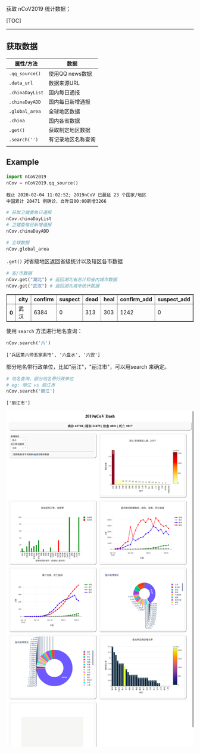 获取 nCoV2019 统计数据；

[TOC]

---

## 获取数据

| 属性/方法       | 数据               |
| --------------- | ------------------ |
| `.qq_source()`  | 使用QQ news数据    |
| `.data_url`     | 数据来源URL        |
| `.chinaDayList` | 国内每日通报       |
| `.chinaDayADD`  | 国内每日新增通报   |
| `.global_area`  | 全球地区数据       |
| `.china`        | 国内各省数据       |
| `.get()`        | 获取制定地区数据   |
| `.search('')`   | 有记录地区名称查询 |
|                 |                    |



## Example

```python
import nCoV2019
nCov = nCoV2019.qq_source()
```

```
截止 2020-02-04 11:02:52; 2019nCoV 已蔓延 23 个国家/地区
中国累计 20471 例确诊，自昨日00:00新增3266
```




```python
# 获取卫健委每日通报
nCov.chinaDayList
# 卫健委每日新增通报
nCov.chinaDayADD
```




```python
# 全球数据
nCov.global_area
```



`.get()`  对省级地区返回省级统计以及辖区各市数据

```python
# 省/市数据
nCov.get("湖北") # 返回湖北省总计和省内城市数据
nCov.get("武汉") # 返回湖北城市统计数据
```

<table border="1" class="dataframe">
  <thead>
    <tr style="text-align: right;">
      <th></th>
      <th>city</th>
      <th>confirm</th>
      <th>suspect</th>
      <th>dead</th>
      <th>heal</th>
      <th>confirm_add</th>
      <th>suspect_add</th>
      <th>dead_add</th>
      <th>heal_add</th>
    </tr>
  </thead>
  <tbody>
    <tr>
      <th>0</th>
      <td>武汉</td>
      <td>6384</td>
      <td>0</td>
      <td>313</td>
      <td>303</td>
      <td>1242</td>
      <td>0</td>
      <td>48</td>
      <td>79</td>
    </tr>
  </tbody>
</table>


使用 `search` 方法进行地名查询：

```python
nCov.search('六')
```


    ['兵团第六师五家渠市', '六盘水', '六安']

部分地名带行政单位，比如"丽江"，"丽江市"，可以用search 来确定。

```python
# 地名查询，部分地名带行政单位
# eg: 丽江 vs 丽江市
nCov.search('丽江')
```


    ['丽江市']



![image-20200204125921879](./png/screenshot.png)

